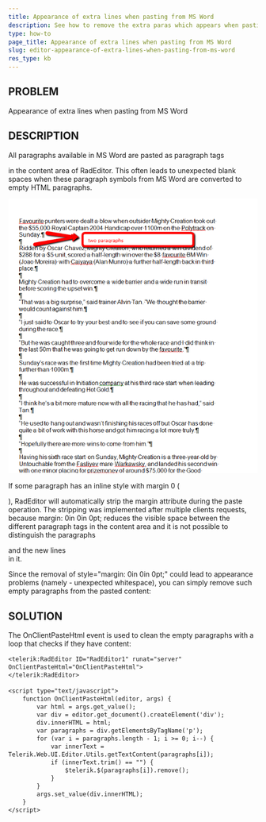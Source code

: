 ```yaml
---
title: Appearance of extra lines when pasting from MS Word
description: See how to remove the extra paras which appears when pasting from Word in RadEditor.
type: how-to
page_title: Appearance of extra lines when pasting from MS Word
slug: editor-appearance-of-extra-lines-when-pasting-from-ms-word
res_type: kb
---
```


## PROBLEM
Appearance of extra lines when pasting from MS Word

## DESCRIPTION
All paragraphs available in MS Word are pasted as paragraph tags <p> in the content area of RadEditor. This often leads to unexpected blank spaces when these paragraph symbols from MS Word are converted to empty HTML paragraphs.

![Sample content pasted from Word](images/MsWordSample_Two_Paragraphs.png)

If some paragraph has an inline style with margin 0 (<p style="margin: 0in 0in 0pt;">), RadEditor will automatically strip the margin attribute during the paste operation. The stripping was implemented after multiple clients requests, because margin: 0in 0in 0pt; reduces the visible space between the different paragraph tags in the content area and it is not possible to distinguish the paragraphs <p></p> and the new lines <br/> in it.

Since the removal of style="margin: 0in 0in 0pt;" could lead to appearance problems (namely - unexpected whitespace), you can simply remove such empty paragraphs from the pasted content:

## SOLUTION

The OnClientPasteHtml event is used to clean the empty paragraphs with a loop that checks if they have content:

````ASP.NET
<telerik:RadEditor ID="RadEditor1" runat="server" OnClientPasteHtml="OnClientPasteHtml">
</telerik:RadEditor>
 
<script type="text/javascript">
    function OnClientPasteHtml(editor, args) {
        var html = args.get_value();
        var div = editor.get_document().createElement('div');
        div.innerHTML = html;
        var paragraphs = div.getElementsByTagName('p');
        for (var i = paragraphs.length - 1; i >= 0; i--) {
            var innerText = Telerik.Web.UI.Editor.Utils.getTextContent(paragraphs[i]);
            if (innerText.trim() == "") {
                $telerik.$(paragraphs[i]).remove();
            }
        }
        args.set_value(div.innerHTML);
    }
</script>
````

